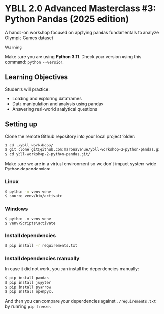 # YBLL 2.0 Advanced Masterclass #3: Python Pandas (2025 edition)

A hands-on workshop focused on applying pandas fundamentals to analyze Olympic Games dataset

> [!WARNING]  
> Make sure you are using **Python 3.11**. Check your version using this command: `python --version`.

## Learning Objectives

Students will practice:

- Loading and exploring dataframes
- Data manipulation and analysis using pandas
- Answering real-world analytical questions

## Setting up

Clone the remote Github repository into your local project folder:

```bash
$ cd ./ybll_workshops/
$ git clone git@github.com:maronavenue/ybll-workshop-2-python-pandas.git
$ cd ybll-workshop-2-python-pandas.git/
```

Make sure we are in a virtual environment so we don't impact system-wide Python dependencies:

### Linux

```bash
$ python -m venv venv
$ source venv/bin/activate
```

### Windows

```windows
$ python -m venv venv
$ venv\Scripts\activate
```

### Install dependencies

```bash
$ pip install -r requirements.txt
```

### Install dependencies manually

In case it did not work, you can install the dependencies manually:

```bash
$ pip install pandas
$ pip install jupyter
$ pip install pyarrow
$ pip install openpyxl
```

And then you can compare your dependencies against `./requirements.txt` by running `pip freeze`.